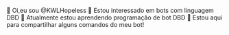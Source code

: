  👋 Oi,eu sou @KWLHopeless
 👀 Estou interessado em bots com linguagem DBD
 🌱 Atualmente estou aprendendo programação de bot DBD
 💞️ Estou aqui para compartilhar alguns comandos do meu bot!

<!---
KWLHopeless/KWLHopeless é um repositório ✨ especial ✨ porque seu `README.md` (este arquivo) aparece em seu perfil GitHub.
Você pode clicar no link Visualizar para ver suas alterações.
--->
